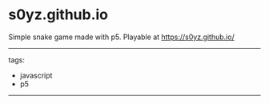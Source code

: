 # s0yz.github.io
Simple snake game made with p5.
Playable at https://s0yz.github.io/

---
 tags:
  - javascript
  - p5
---
